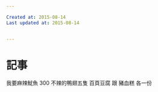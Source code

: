 ```yaml
---

Created at: 2015-08-14
Last updated at: 2015-08-14


---
```


# 記事


我要麻辣魷魚 300
不辣的鴨翅五隻
百頁豆腐 跟 豬血糕 各一份

